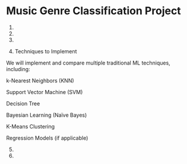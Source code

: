 # Music Genre Classification Project

1.




2.







3.







4. Techniques to Implement

 We will implement and compare multiple traditional ML techniques, including:

   k-Nearest Neighbors (KNN)
  
   Support Vector Machine (SVM)
  
   Decision Tree
  
   Bayesian Learning (Naïve Bayes)
  
   K-Means Clustering
  
   Regression Models (if applicable)





5.




6.




